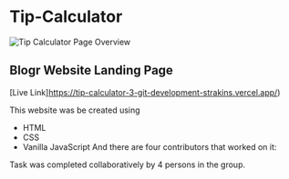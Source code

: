 # Tip-Calculator

![Tip Calculator Page Overview](https://github.com/strakins/kodecamp/blob/main/tipcalaculator_frontendMentor.jpg)

## Blogr Website Landing Page

[Live Link]https://tip-calculator-3-git-development-strakins.vercel.app/)

This website was be created using 

- HTML
- CSS
- Vanilla JavaScript
And there are four contributors that worked on  it: 

Task was completed collaboratively by 4 persons in the group.
